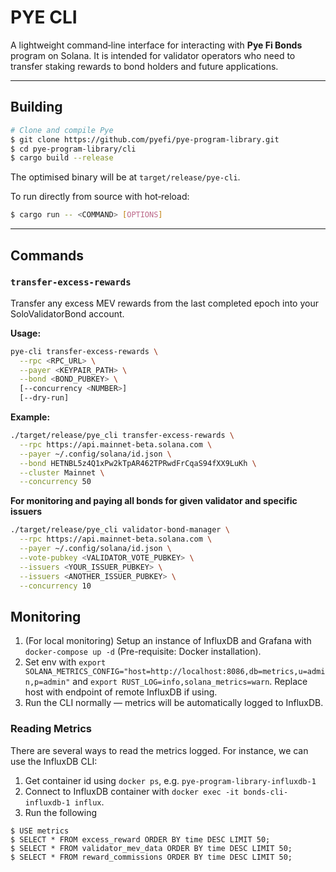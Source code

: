 # PYE CLI

A lightweight command‑line interface for interacting with **Pye Fi Bonds** program on Solana. It is intended for validator operators who need to transfer staking rewards to bond holders and future applications.

---

## Building

```bash
# Clone and compile Pye
$ git clone https://github.com/pyefi/pye-program-library.git
$ cd pye-program-library/cli
$ cargo build --release
```

The optimised binary will be at `target/release/pye-cli`.

To run directly from source with hot‑reload:

```bash
$ cargo run -- <COMMAND> [OPTIONS]
```

---

## Commands

### `transfer-excess-rewards`

Transfer any excess MEV rewards from the last completed epoch into your SoloValidatorBond account.

**Usage:**

```sh
pye-cli transfer-excess-rewards \
  --rpc <RPC_URL> \
  --payer <KEYPAIR_PATH> \
  --bond <BOND_PUBKEY> \
  [--concurrency <NUMBER>]
  [--dry-run]
```

**Example:**

```sh
./target/release/pye_cli transfer-excess-rewards \
  --rpc https://api.mainnet-beta.solana.com \
  --payer ~/.config/solana/id.json \
  --bond HETNBL5z4Q1xPw2kTpAR462TPRwdFrCqaS94fXX9LuKh \
  --cluster Mainnet \
  --concurrency 50
```

**For monitoring and paying all bonds for given validator and specific issuers**
```sh
./target/release/pye_cli validator-bond-manager \
  --rpc https://api.mainnet-beta.solana.com \
  --payer ~/.config/solana/id.json \
  --vote-pubkey <VALIDATOR_VOTE_PUBKEY> \
  --issuers <YOUR_ISSUER_PUBKEY> \
  --issuers <ANOTHER_ISSUER_PUBKEY> \
  --concurrency 10
```

## Monitoring

1. (For local monitoring) Setup an instance of InfluxDB and Grafana with `docker-compose up -d` (Pre-requisite: Docker installation).
2. Set env with `export SOLANA_METRICS_CONFIG="host=http://localhost:8086,db=metrics,u=admin,p=admin"` and `export RUST_LOG=info,solana_metrics=warn`. Replace host with endpoint of remote InfluxDB if using.
3. Run the CLI normally — metrics will be automatically logged to InfluxDB.

### Reading Metrics

There are several ways to read the metrics logged. For instance, we can use the InfluxDB CLI:

1. Get container id using `docker ps`, e.g. `pye-program-library-influxdb-1`
2. Connect to InfluxDB container with `docker exec -it bonds-cli-influxdb-1 influx`.
3. Run the following

```
$ USE metrics
$ SELECT * FROM excess_reward ORDER BY time DESC LIMIT 50;
$ SELECT * FROM validator_mev_data ORDER BY time DESC LIMIT 50;
$ SELECT * FROM reward_commissions ORDER BY time DESC LIMIT 50;
```
